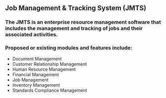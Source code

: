 ## Job Management & Tracking System (JMTS)
### The JMTS is an enterprise resource management software that includes the management and tracking of jobs and their associated activities.

### Proposed or existing modules and features include:
- Document Management
- Customer Relationship Management
- Human Resource Management
- Financial Management
- Job Management
- Inventory Management
- Standards Compliance Management
